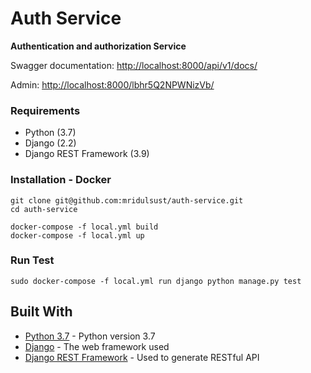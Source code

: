 # Auth Service

**Authentication and authorization Service**

Swagger documentation: [http://localhost:8000/api/v1/docs/](http://localhost:8000/api/v1/docs/)

Admin: [http://localhost:8000/lbhr5Q2NPWNizVb/](http://localhost:8000/lbhr5Q2NPWNizVb/)

### Requirements
- Python (3.7)
- Django (2.2)
- Django REST Framework (3.9)

### Installation - Docker

```
git clone git@github.com:mridulsust/auth-service.git
cd auth-service

docker-compose -f local.yml build
docker-compose -f local.yml up
```

### Run Test

```
sudo docker-compose -f local.yml run django python manage.py test
```

## Built With

* [Python 3.7](https://docs.python.org/3.7/) - Python version 3.7
* [Django](https://www.djangoproject.com/) - The web framework used
* [Django REST Framework](http://www.django-rest-framework.org/) - Used to generate RESTful API
